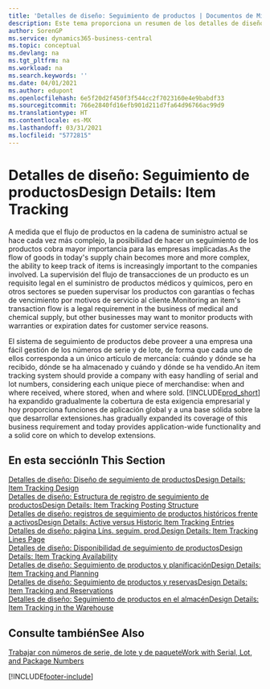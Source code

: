 ```yaml
---
title: 'Detalles de diseño: Seguimiento de productos | Documentos de Microsoft'
description: Este tema proporciona un resumen de los detalles de diseño del seguimiento de producto.
author: SorenGP
ms.service: dynamics365-business-central
ms.topic: conceptual
ms.devlang: na
ms.tgt_pltfrm: na
ms.workload: na
ms.search.keywords: ''
ms.date: 04/01/2021
ms.author: edupont
ms.openlocfilehash: 6e5f20d2f450f3f544cc2f7023160e4e9babdf33
ms.sourcegitcommit: 766e2840fd16efb901d211d7fa64d96766ac99d9
ms.translationtype: HT
ms.contentlocale: es-MX
ms.lasthandoff: 03/31/2021
ms.locfileid: "5772815"
---
```

# <a name="design-details-item-tracking"></a><span data-ttu-id="46474-103">Detalles de diseño: Seguimiento de productos</span><span class="sxs-lookup"><span data-stu-id="46474-103">Design Details: Item Tracking</span></span>
<span data-ttu-id="46474-104">A medida que el flujo de productos en la cadena de suministro actual se hace cada vez más complejo, la posibilidad de hacer un seguimiento de los productos cobra mayor importancia para las empresas implicadas.</span><span class="sxs-lookup"><span data-stu-id="46474-104">As the flow of goods in today's supply chain becomes more and more complex, the ability to keep track of items is increasingly important to the companies involved.</span></span> <span data-ttu-id="46474-105">La supervisión del flujo de transacciones de un producto es un requisito legal en el suministro de productos médicos y químicos, pero en otros sectores se pueden supervisar los productos con garantías o fechas de vencimiento por motivos de servicio al cliente.</span><span class="sxs-lookup"><span data-stu-id="46474-105">Monitoring an item's transaction flow is a legal requirement in the business of medical and chemical supply, but other businesses may want to monitor products with warranties or expiration dates for customer service reasons.</span></span>  

<span data-ttu-id="46474-106">El sistema de seguimiento de productos debe proveer a una empresa una fácil gestión de los números de serie y de lote, de forma que cada uno de ellos corresponda a un único artículo de mercancía: cuándo y dónde se ha recibido, dónde se ha almacenado y cuándo y dónde se ha vendido.</span><span class="sxs-lookup"><span data-stu-id="46474-106">An item tracking system should provide a company with easy handling of serial and lot numbers, considering each unique piece of merchandise: when and where received, where stored, when and where sold.</span></span> [!INCLUDE[prod_short](includes/prod_short.md)] <span data-ttu-id="46474-107">ha expandido gradualmente la cobertura de esta exigencia empresarial y hoy proporciona funciones de aplicación global y a una base sólida sobre la que desarrollar extensiones.</span><span class="sxs-lookup"><span data-stu-id="46474-107">has gradually expanded its coverage of this business requirement and today provides application-wide functionality and a solid core on which to develop extensions.</span></span>  

## <a name="in-this-section"></a><span data-ttu-id="46474-108">En esta sección</span><span class="sxs-lookup"><span data-stu-id="46474-108">In This Section</span></span>  
[<span data-ttu-id="46474-109">Detalles de diseño: Diseño de seguimiento de productos</span><span class="sxs-lookup"><span data-stu-id="46474-109">Design Details: Item Tracking Design</span></span>](design-details-item-tracking-design.md)  
[<span data-ttu-id="46474-110">Detalles de diseño: Estructura de registro de seguimiento de productos</span><span class="sxs-lookup"><span data-stu-id="46474-110">Design Details: Item Tracking Posting Structure</span></span>](design-details-item-tracking-posting-structure.md)  
[<span data-ttu-id="46474-111">Detalles de diseño: registros de seguimiento de productos históricos frente a activos</span><span class="sxs-lookup"><span data-stu-id="46474-111">Design Details: Active versus Historic Item Tracking Entries</span></span>](design-details-active-versus-historic-item-tracking-entries.md)  
[<span data-ttu-id="46474-112">Detalles de diseño: página Líns. seguim. prod.</span><span class="sxs-lookup"><span data-stu-id="46474-112">Design Details: Item Tracking Lines Page</span></span>](design-details-item-tracking-lines-window.md)  
[<span data-ttu-id="46474-113">Detalles de diseño: Disponibilidad de seguimiento de productos</span><span class="sxs-lookup"><span data-stu-id="46474-113">Design Details: Item Tracking Availability</span></span>](design-details-item-tracking-availability.md)  
[<span data-ttu-id="46474-114">Detalles de diseño: Seguimiento de productos y planificación</span><span class="sxs-lookup"><span data-stu-id="46474-114">Design Details: Item Tracking and Planning</span></span>](design-details-item-tracking-and-planning.md)  
[<span data-ttu-id="46474-115">Detalles de diseño: Seguimiento de productos y reservas</span><span class="sxs-lookup"><span data-stu-id="46474-115">Design Details: Item Tracking and Reservations</span></span>](design-details-item-tracking-and-reservations.md)  
[<span data-ttu-id="46474-116">Detalles de diseño: Seguimiento de productos en el almacén</span><span class="sxs-lookup"><span data-stu-id="46474-116">Design Details: Item Tracking in the Warehouse</span></span>](design-details-item-tracking-in-the-warehouse.md)

## <a name="see-also"></a><span data-ttu-id="46474-117">Consulte también</span><span class="sxs-lookup"><span data-stu-id="46474-117">See Also</span></span>

[<span data-ttu-id="46474-118">Trabajar con números de serie, de lote y de paquete</span><span class="sxs-lookup"><span data-stu-id="46474-118">Work with Serial, Lot, and Package Numbers</span></span>](inventory-how-work-item-tracking.md)  

[!INCLUDE[footer-include](includes/footer-banner.md)]